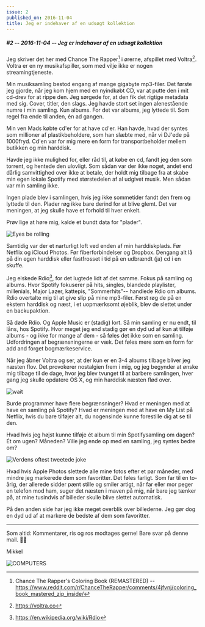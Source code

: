 ```yaml
---
issue: 2
published_on: 2016-11-04
title: Jeg er indehaver af en udsøgt kollektion
---
```


##### #2 -- 2016-11-04 -- Jeg er indehaver af en udsøgt kollektion

Jeg skriver det her med Chance The Rapper[^mixtape] i ørerne, afspillet med Voltra[^voltra]. Voltra er en ny musikafspiller, som med vilje ikke er nogen streamingtjeneste.

Min musiksamling bestod engang af mange gigabyte mp3-filer. Det første jeg gjorde, når jeg kom hjem med en nyindkøbt CD, var at putte den i mit cd-drev for at rippe den. Jeg sørgede for, at den fik det rigtige metadata med sig. Cover, titler, den slags. Jeg havde stort set ingen alenestående numre i min samling. Kun albums. For det var albums, jeg lyttede til. Som regel fra ende til anden, én ad gangen.

Min ven Mads købte cd'er for at have cd'er. Han havde, hvad der syntes som millioner af plastikbeholdere, som han slæbte med, når vi DJ'ede på 1000fryd. Cd'en var for mig mere en form for transportbeholder mellem butikken og min harddisk.

Havde jeg ikke mulighed for, eller råd til, at købe en cd, fandt jeg den som torrent, og hentede den ulovligt. Som sådan var der ikke noget, andet end dårlig samvittighed over ikke at betale, der holdt mig tilbage fra at skabe min egen lokale Spotify med størstedelen af al udgivet musik. Men sådan var min samling ikke.

Ingen plade blev i samlingen, hvis jeg ikke sommetider fandt den frem og lyttede til den. Plader røg ikke bare derind for at blive glemt. Det var meningen, at jeg skulle have et forhold til hver enkelt.

Prøv lige at høre mig, kalde et bundt data for "plader".

![Eyes be rolling](https://s3.brnbw.com/whatever-2-SbbhKU5U0Z.gif)

Samtidig var der et narturligt loft ved enden af min harddiskplads. Før Netflix og iCloud Photos. Før fiberforbindelser og Dropbox. Dengang alt lå på din egen harddisk eller fastfrosset i tid på en udbrændt (ja) cd i en skuffe.

Jeg elskede Rdio[^rdio], for det lugtede lidt af det samme. Fokus på samling og albums. Hvor Spotify fokuserer på hits, singles, blandede playlister, millenials, Major Lazer, kattepis, "Sommerhits"-- handlede Rdio om albums. Rdio overtalte mig til at give slip på mine mp3-filer. Først røg de på en ekstern harddisk og næst, i et uopmærksomt øjeblik, blev de slettet under en backupaktion.

Så døde Rdio. Og Apple Music er (stadig) lort. Så min samling er nu endt, til låns, hos Spotify. Hvor meget jeg end stadig gør en dyd ud af kun at tilføje albums - og ikke for mange af dem - så føles det ikke som en samling. Udfordringen af begrænsningerne er væk. Det føles mere som en form for add and forget bogmærkeservice.

Når jeg åbner Voltra og ser, at der kun er en 3-4 albums tilbage bliver jeg næsten flov. Det provokerer nostalgien frem i mig, og jeg begynder at ønske mig tilbage til de dage, hvor jeg blev tvunget til at barbere samlingen, hver gang jeg skulle opdatere OS X, og min harddisk næsten flød over.

![wait](https://s3.brnbw.com/wait-what-chinese-4REChLYrVa.gif)

Burde programmer have flere begrænsninger? Hvad er meningen med at have en samling på Spotify? Hvad er meningen med at have en My List på Netflix, hvis du bare tilføjer alt, du nogensinde kunne forestille dig at se til den.

Hvad hvis jeg højst kunne tilføje ét album til min Spotifysamling om dagen? Ét om ugen? Måneden? Ville jeg ende op med en samling, jeg syntes bedre om?

<img src="https://s3.brnbw.com/Screen-Shot-2016-10-25-at-23.03.41.png" alt="Verdens oftest tweetede joke" width={320} />

Hvad hvis Apple Photos slettede alle mine fotos efter et par måneder, med mindre jeg markerede dem som favoritter. Det føles farligt. Som far til en to-årig, der allerede sidder pænt stille og smiler artigt, når far eller mor peger en telefon mod ham, suger det næsten i maven på mig, når bare jeg tænker på, at mine tusindvis af billeder skulle blive slettet automatisk.

På den anden side har jeg ikke meget overblik over billederne. Jeg gør dog en dyd ud af at markere de bedste af dem som favoritter.

---

Som altid: Kommentarer, ris og ros modtages gerne! Bare svar på denne mail. 👍🏼

Mikkel

<img src="https://s3.brnbw.com/COMPUTERS-512.jpg" alt="COMPUTERS" width={256} />

[^voltra]: https://voltra.co
[^rdio]: https://en.wikipedia.org/wiki/Rdio
[^mixtape]: Chance The Rapper's Coloring Book (REMASTERED) -- https://www.reddit.com/r/ChanceTheRapper/comments/4jfvnj/coloring_book_mastered_zip_inside/
